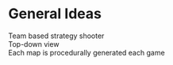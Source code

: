 # General Ideas

Team based strategy shooter   
Top-down view  
Each map is procedurally generated each game



